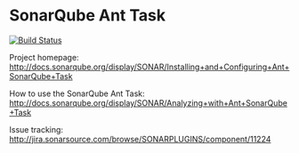 SonarQube Ant Task
=========================
[![Build Status](https://travis-ci.org/SonarSource/sonar-ant-task.svg?branch=master)](https://travis-ci.org/SonarSource/sonar-ant-task)

Project homepage:
http://docs.sonarqube.org/display/SONAR/Installing+and+Configuring+Ant+SonarQube+Task

How to use the SonarQube Ant Task:
http://docs.sonarqube.org/display/SONAR/Analyzing+with+Ant+SonarQube+Task

Issue tracking:
http://jira.sonarsource.com/browse/SONARPLUGINS/component/11224
